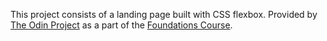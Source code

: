 This project consists of a landing page built with CSS flexbox. Provided by [The Odin Project](https://www.theodinproject.com/) as a part of the [Foundations Course](https://www.theodinproject.com/paths/foundations/courses/foundations).